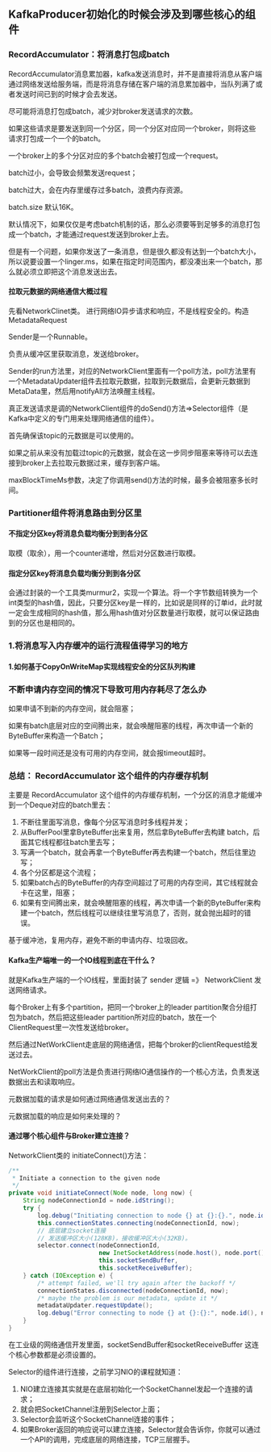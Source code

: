 ## KafkaProducer初始化的时候会涉及到哪些核心的组件

### RecordAccumulator：将消息打包成batch

RecordAccumulator消息累加器，kafka发送消息时，并不是直接将消息从客户端通过网络发送给服务端，而是将消息存储在客户端的消息累加器中，当队列满了或者发送时间已到的时候才会去发送。

尽可能将消息打包成batch，减少对broker发送请求的次数。

如果这些请求是要发送到同一个分区，同一个分区对应同一个broker，则将这些请求打包成一个一个的batch。

一个broker上的多个分区对应的多个batch会被打包成一个request。

batch过小，会导致会频繁发送request；

batch过大，会在内存里缓存过多batch，浪费内存资源。

batch.size 默认16K。

默认情况下，如果仅仅是考虑batch机制的话，那么必须要等到足够多的消息打包成一个batch，才能通过request发送到broker上去。

但是有一个问题，如果你发送了一条消息，但是很久都没有达到一个batch大小，所以说要设置一个linger.ms，如果在指定时间范围内，都没凑出来一个batch，那么就必须立即把这个消息发送出去。

#### 拉取元数据的网络通信大概过程

先看NetworkClinet类。 进行网络IO异步请求和响应，不是线程安全的。构造MetadataRequest

Sender是一个Runnable。

负责从缓冲区里获取消息，发送给broker。

Sender的run方法里，对应的NetworkClient里面有一个poll方法，poll方法里有一个MetadataUpdater组件去拉取元数据，拉取到元数据后，会更新元数据到MetaData里，然后用notifyAll方法唤醒主线程。

真正发送请求是调的NetworkClient组件的doSend()方法=>Selector组件（是Kafka中定义的专门用来处理网络通信的组件）。

首先确保该topic的元数据是可以使用的。

如果之前从来没有加载过topic的元数据，就会在这一步同步阻塞来等待可以去连接到broker上去拉取元数据过来，缓存到客户端。

maxBlockTimeMs参数，决定了你调用send()方法的时候，最多会被阻塞多长时间。



### Partitioner组件将消息路由到分区里

#### 不指定分区key将消息负载均衡分到到各分区

取模（取余），用一个counter递增，然后对分区数进行取模。

#### 指定分区key将消息负载均衡分到到各分区

会通过封装的一个工具类murmur2，实现一个算法。将一个字节数组转换为一个int类型的hash值，因此，只要分区key是一样的，比如说是同样的订单id，此时就一定会生成相同的hash值，那么用hash值对分区数量进行取模，就可以保证路由到的分区也是相同的。

### 1.将消息写入内存缓冲的运行流程值得学习的地方



#### 1.如何基于CopyOnWriteMap实现线程安全的分区队列构建



### 不断申请内存空间的情况下导致可用内存耗尽了怎么办

如果申请不到新的内存空间，就会阻塞；

如果有batch底层对应的空间腾出来，就会唤醒阻塞的线程，再次申请一个新的ByteBuffer来构造一个Batch；

如果等一段时间还是没有可用的内存空间，就会报timeout超时。



### 总结： RecordAccumulator 这个组件的内存缓存机制

主要是  RecordAccumulator 这个组件的内存缓存机制，一个分区的消息才能缓冲到一个Deque对应的batch里去：

1. 不断往里面写消息，像每个分区写消息时多线程并发；
2. 从BufferPool里拿ByteBuffer出来复用，然后拿ByteBuffer去构建 batch，后面其它线程都往batch里去写；
3. 写满一个batch，就会再拿一个ByteBuffer再去构建一个batch，然后往里边写；
4. 各个分区都是这个流程；
5. 如果batch占的ByteBuffer的内存空间超过了可用的内存空间，其它线程就会卡在这里，阻塞；
6. 如果有空间腾出来，就会唤醒阻塞的线程，再次申请一个新的ByteBuffer来构建一个batch，然后线程可以继续往里写消息了，否则，就会抛出超时的错误。

基于缓冲池，复用内存，避免不断的申请内存、垃圾回收。



#### Kafka生产端唯一的一个IO线程到底在干什么？

就是Kafka生产端的一个IO线程，里面封装了 sender 逻辑 =》 NetworkClient 发送网络请求。

每个Broker上有多个partition，把同一个broker上的leader partition聚合分组打包为batch，然后把这些leader partition所对应的batch，放在一个ClientRequest里一次性发送给broker。

然后通过NetWorkClient走底层的网络通信，把每个broker的clientRequest给发送过去。

NetWorkClient的poll方法是负责进行网络IO通信操作的一个核心方法，负责发送数据出去和读取响应。



元数据加载的请求是如何通过网络通信发送出去的？

元数据加载的响应是如何来处理的？

#### 通过哪个核心组件与Broker建立连接？

NetworkClient类的 initiateConnect()方法：

```java
/**
 * Initiate a connection to the given node
 */
private void initiateConnect(Node node, long now) {
    String nodeConnectionId = node.idString();
    try {
        log.debug("Initiating connection to node {} at {}:{}.", node.id(), node.host(), node.port());
        this.connectionStates.connecting(nodeConnectionId, now);
        // 底层建立socket连接
        // 发送缓冲区大小(128KB)，接收缓冲区大小(32KB)。
        selector.connect(nodeConnectionId,
                         new InetSocketAddress(node.host(), node.port()),
                         this.socketSendBuffer,
                         this.socketReceiveBuffer);
    } catch (IOException e) {
        /* attempt failed, we'll try again after the backoff */
        connectionStates.disconnected(nodeConnectionId, now);
        /* maybe the problem is our metadata, update it */
        metadataUpdater.requestUpdate();
        log.debug("Error connecting to node {} at {}:{}:", node.id(), node.host(), node.port(), e);
    }
}
```

在工业级的网络通信开发里面，socketSendBuffer和socketReceiveBuffer 这连个核心参数都是必须设置的。

Selector的组件进行连接，之前学习NIO的课程就知道：

1. NIO建立连接其实就是在底层初始化一个SocketChannel发起一个连接的请求；
2. 就会把SocketChannel注册到Selector上面；
3. Selector会监听这个SocketChannel连接的事件；
4. 如果Broker返回的响应说可以建立连接，Selector就会告诉你，你就可以通过一个API的调用，完成底层的网络连接，TCP三层握手。